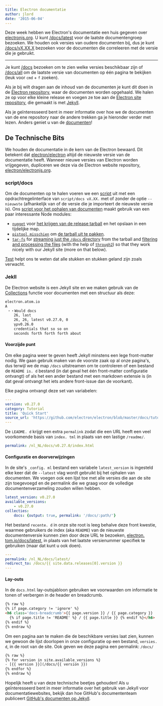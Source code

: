 ```yaml
---
title: Electron documentatie
author: jlord
date: '2015-06-04'
---
```


Deze week hebben we Electron's documentatie een huis gegeven over [electronjs.org](https://electronjs.org). U kunt [/docs/latest](https://electronjs.org/docs/latest) voor de laatste documentengroep bezoeken. We houden ook versies van oudere documenten bij, dus je kunt [/docs/vX.XX.X](https://electronjs.org/docs/v0.26.0) bezoeken voor de documenten die correleeren met de versie die je gebruikt.

---

Je kunt [/docs](https://electronjs.org/docs) bezoeken om te zien welke versies beschikbaar zijn of [/docs/all](https://electronjs.org/docs/all) om de laatste versie van documenten op één pagina te bekijken (leuk voor `cmd` + `f` zoeken).

Als je bij wilt dragen aan de inhoud van de documenten je kunt dit doen in de [Electron repository](https://github.com/electron/electron/tree/master/docs), waar de documenten worden opgehaald. We halen ze op voor elke kleine release en voegen ze toe aan de [Electron site repository](http://github.com/electron/electronjs.org), die gemaakt is met [Jekyll](http://jekyllrb.com).

Als je geïnteresseerd bent in meer informatie over hoe we de documenten van de ene repository naar de andere trekken ga je hieronder verder met lezen. Anders geniet u van de [documenten](https://electronjs.org/latest)!

## De Technische Bits

We houden de documentatie in de kern van de Electron bewaard. Dit betekent dat [electron/electron](http://github.com/electron/electron) altijd de nieuwste versie van de documentatie heeft. Wanneer nieuwe versies van Electron worden vrijgegeven, dupliceren we deze via de Electron website repository, [electron/electronjs.org](http://github.com/electron/electronjs.org).

### script/docs

Om de documenten op te halen voeren we een [script](https://github.com/electron/electronjs.org/blob/0205b5ab26c96a95121bc564c5824f92108677e0/script/docs) uit met een opdrachtregelinterface van `script/docs vX.XX.` met of zonder de optie `--nieuwste` (afhankelijk van of de versie die je importeert de nieuwste versie is). Ons [script voor het ophalen van documenten](https://github.com/electron/electronjs.org/blob/0205b5ab26c96a95121bc564c5824f92108677e0/lib/fetch-docs.js) maakt gebruik van een paar interessante Node modules:

- [`nugget`](http://npmjs.com/nugget) voor [het krijgen van de release tarball](https://github.com/electron/electronjs.org/blob/0205b5ab26c96a95121bc564c5824f92108677e0/lib/fetch-docs.js#L40-L43) en het opslaan in een tijdelijke map.
- [`pistool misschien`](http://npmsjs.com/gunzip-maybe) om [de tarball uit te pakken](https://github.com/electron/electronjs.org/blob/0205b5ab26c96a95121bc564c5824f92108677e0/lib/fetch-docs.js#L95).
- [`tar-fs`](http://npmjs.com/tar-fs) for [streaming just the `/docs` directory](https://github.com/electron/electronjs.org/blob/0205b5ab26c96a95121bc564c5824f92108677e0/lib/fetch-docs.js#L63-L65) from the tarball and [filtering and processing the files](https://github.com/electron/electronjs.org/blob/0205b5ab26c96a95121bc564c5824f92108677e0/lib/fetch-docs.js#L68-L78) (with the help of [`through2`](http://npmjs.com/through2)) so that they work nicely with our Jekyll site (more on that below).

[Test](https://github.com/electron/electronjs.org/tree/gh-pages/spec) helpt ons te weten dat alle stukken en stukken geland zijn zoals verwacht.

### Jekll

De Electron website is een Jekyll site en we maken gebruik van de [Collections](http://jekyllrb.com/docs/collections/) functie voor documenten met een structuur als deze:

```bash
electron.atom.io
A 
 ・・Would docs
    26, last
    26, 26, latest v0.27.0, 0
    γρv0.26.0
    credentials that so so on
    seconds forth forth forth about
```

#### Voorzijde punt

Om elke pagina weer te geven heeft Jekyll minstens een lege front-matter nodig. We gaan gebruik maken van de voorste zaak op al onze pagina's, dus terwijl we de map `/docs` uitstreamen om te controleren of een bestand de `README is. d` bestand (in dat geval het één front-matter configuratie ontvangt) of als het een ander bestand met een markdown extensie is (in dat geval ontvangt het iets andere front-issue dan de voorkant).

Elke pagina ontvangt deze set van variabelen:

```yaml
---
version: v0.27.0
category: Tutorial
title: 'Quick Start'
source_url: 'https://github.com/electron/electron/blob/master/docs/tutorial/quick-start.md'
---
```

De `LEADME. d` krijgt een extra `permalink` zodat die een URL heeft een veel voorkomende basis van `index. tml` in plaats van een lastige `/readme/`.

```yaml
permalink: /nl_NL/docs/v0.27.0/index.html
```

#### Configuratie en doorverwijzingen

In de site's `_config. ml` bestand een variabele `latest_version` is ingesteld elke keer dat de `--latest` vlag wordt gebruikt bij het ophalen van documenten. We voegen ook een lijst toe met alle versies die aan de site zijn toegevoegd en de permalink die we graag voor de volledige documentenverzameling zouden willen hebben.

```yaml
latest_version: v0.27.0
available_versions:
    - v0.27.0
collecties:
    docs: {output: true, permalink: '/docs/:path/'}
```

Het bestand `recente. d` in onze site root is leeg behalve deze front kwestie, waarmee gebruikers de index (aka `README`) van de nieuwste documentenversie kunnen zien door deze URL te bezoeken, [electron. tom.io/docs/latest](https://electronjs.org/docs/latest), in plaats van het laatste versienummer specifiek te gebruiken (maar dat kunt u ook doen).

```yaml
---
permalink: /nl_NL/docs/latest/
redirect_to: /docs/{{ site.data.releases[0].version }}
---
```

#### Lay-outs

In de `docs.html` lay-outsjabloon gebruiken we voorwaarden om informatie te tonen of verbergen in de header en breadcrumb.

```html
{% raw %}
{% if page.category != 'ignore' %}
<h6 class='docs-breadcrumb'>{{ page.version }} / {{ page.category }}
  {% if page.title != 'README' %} / {{ page.title }} {% endif %}</h6>
{% endif %}
{% endraw %}
```

Om een pagina aan te maken die de beschikbare versies laat zien, kunnen we gewoon de lijst doorlopen in onze configuratie op een bestand, `versies. d`, in de root van de site. Ook geven we deze pagina een permalink: `/docs/`

```html
{% raw %}
{% for version in site.available_versions %}
- [{{ version }}](/docs/{{ version }})
{% endfor %}
{% endraw %}
```

Hopelijk heeft u van deze technische beetjes gehouden! Als u geïnteresseerd bent in meer informatie over het gebruik van Jekyll voor documentatiewebsites, bekijk dan hoe GitHub's documententeam publiceert [GitHub's documenten op Jekyll](https://github.com/blog/1939-how-github-uses-github-to-document-github).

